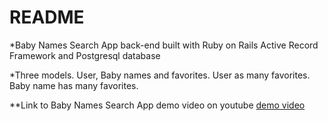 
# README

*Baby Names Search App back-end built with Ruby on Rails Active Record Framework and Postgresql database 

*Three models. User, Baby names and favorites. User as many favorites. Baby name has many favorites. 

**Link to Baby Names Search App demo video on youtube [demo video](https://youtu.be/mfmMYPOMbQY)

